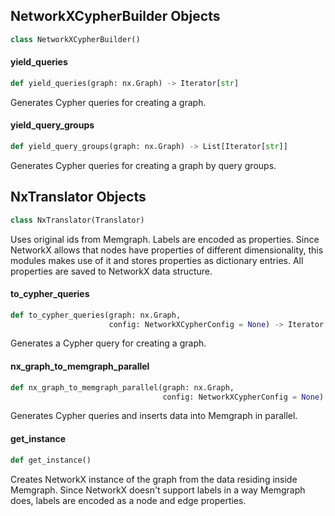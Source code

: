 ## NetworkXCypherBuilder Objects

```python
class NetworkXCypherBuilder()
```

#### yield\_queries

```python
def yield_queries(graph: nx.Graph) -> Iterator[str]
```

Generates Cypher queries for creating a graph.

#### yield\_query\_groups

```python
def yield_query_groups(graph: nx.Graph) -> List[Iterator[str]]
```

Generates Cypher queries for creating a graph by query groups.

## NxTranslator Objects

```python
class NxTranslator(Translator)
```

Uses original ids from Memgraph. Labels are encoded as properties. Since NetworkX allows
that nodes have properties of different dimensionality, this modules makes use of it and stores properties
as dictionary entries. All properties are saved to NetworkX data structure.

#### to\_cypher\_queries

```python
def to_cypher_queries(graph: nx.Graph,
                      config: NetworkXCypherConfig = None) -> Iterator[str]
```

Generates a Cypher query for creating a graph.

#### nx\_graph\_to\_memgraph\_parallel

```python
def nx_graph_to_memgraph_parallel(graph: nx.Graph,
                                  config: NetworkXCypherConfig = None) -> None
```

Generates Cypher queries and inserts data into Memgraph in parallel.

#### get\_instance

```python
def get_instance()
```

Creates NetworkX instance of the graph from the data residing inside Memgraph. Since NetworkX doesn&#x27;t support labels in a way Memgraph does, labels
are encoded as a node and edge properties.

